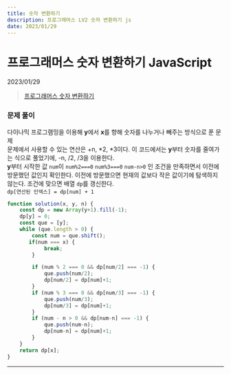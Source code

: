 ```yaml
---
title: 숫자 변환하기
description: 프로그래머스 LV2 숫자 변환하기 js
date: 2023/01/29
---
```


# 프로그래머스 숫자 변환하기 JavaScript
<div class="flex justify-end text-sm">2023/01/29</div>

> <a href="https://school.programmers.co.kr/learn/courses/30/lessons/154538?language=javascript" target="_blank" class="font-bold">프로그래머스 숫자 변환하기</a>

### 문제 풀이
다이나믹 프로그램밍을 이용해 **y**에서 **x**를 향해 숫자를 나누거나 빼주는 방식으로 푼 문제  
문제에서 사용할 수 있는 연산은 +n, *2, *3이다. 이 코드에서는 **y**부터 숫자를 줄여가는 식으로 풀었기에, -n, /2, /3을 이용한다.  
**y**부터 시작한 값 `num`이 `num%2===0` `num%3===0` `num-n>0` 인 조건을 만족하면서 이전에 방문했던 값인지 확인한다. 이전에 방문했으면 현재의 값보다 작은 값이기에 탐색하지 않는다. 조건에 맞으면 배열 `dp`를 갱신한다.  
`dp[연산된 인덱스] = dp[num] + 1`


```js
function solution(x, y, n) {
    const dp = new Array(y+1).fill(-1);
    dp[y] = 0;
    const que = [y];
    while (que.length > 0) {
        const num = que.shift();
       if(num === x) {
            break;
        }

        if (num % 2 === 0 && dp[num/2] === -1) {
            que.push(num/2);
            dp[num/2] = dp[num]+1;
        }
        if (num % 3 === 0 && dp[num/3] === -1) {
            que.push(num/3);
            dp[num/3] = dp[num]+1;
        }
        if (num - n > 0 && dp[num-n] === -1) {
            que.push(num-n);
            dp[num-n] = dp[num]+1;
        }
    }
    return dp[x];
}

```

---